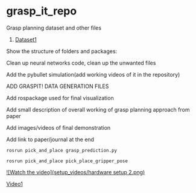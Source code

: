 # grasp_it_repo

Grasp planning dataset and other files
1. [Dataset1](https://drive.google.com/open?id=1-0xcC3vlty1oHMHXynxl1FWrVsDnBPqH&usp=drive_fs)

Show the structure of folders and packages:

Clean up neural networks code, clean up the unwanted files

Add the pybullet simulation(add working videos of it in the repository) 

ADD GRASPIT! DATA GENERATION FILES 

Add rospackage used for final visualization

Add small description of overall working of grasp planning approach from paper

Add images/videos of final demonstration

Add link to paper/journal at the end

```
rosrun pick_and_place grasp_prediction.py
```

```
rosrun pick_and_place pick_place_gripper_pose 
```
[![Watch the video](setup_videos/hardware setup 2.png)](https://youtu.be/i2BODHclz6M)

[Video1](https://github.com/BijoSebastian/grasp_it_repo/blob/main/setup_videos/Obj_1-1.mp4)
